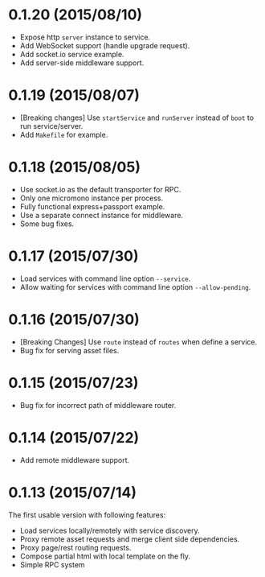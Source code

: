 0.1.20 (2015/08/10)
===================
- Expose http `server` instance to service.
- Add WebSocket support (handle upgrade request).
- Add socket.io service example.
- Add server-side middleware support.

0.1.19 (2015/08/07)
===================
- [Breaking changes] Use `startService` and `runServer` instead of `boot` to run service/server.
- Add `Makefile` for example.


0.1.18 (2015/08/05)
===================
- Use socket.io as the default transporter for RPC.
- Only one micromono instance per process.
- Fully functional express+passport example.
- Use a separate connect instance for middleware.
- Some bug fixes.

0.1.17 (2015/07/30)
===================
- Load services with command line option `--service`.
- Allow waiting for services with command line option `--allow-pending`.


0.1.16 (2015/07/30)
===================
- [Breaking Changes] Use `route` instead of `routes` when define a service.
- Bug fix for serving asset files.


0.1.15 (2015/07/23)
===================
- Bug fix for incorrect path of middleware router.


0.1.14 (2015/07/22)
===================
- Add remote middleware support.


0.1.13 (2015/07/14)
===================
The first usable version with following features:
  - Load services locally/remotely with service discovery.
  - Proxy remote asset requests and merge client side dependencies.
  - Proxy page/rest routing requests.
  - Compose partial html with local template on the fly.
  - Simple RPC system
